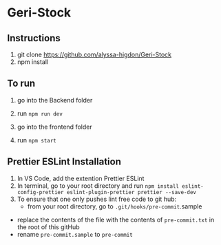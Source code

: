 # Geri-Stock

## Instructions
1) git clone https://github.com/alyssa-higdon/Geri-Stock
2) npm install

## To run
1) go into the Backend folder
2) run ```npm run dev```

3) go into the frontend folder
4) run ```npm start```


## Prettier ESLint Installation
1) In VS Code, add the extention Prettier ESLint
2) In terminal, go to your root directory and run ```npm install eslint-config-prettier eslint-plugin-prettier prettier --save-dev```
3) To ensure that one only pushes lint free code to git hub:
     - from your root directory, go to ```.git/hooks/pre-commit```.sample
- replace the contents of the file with the contents of ```pre-commit.txt``` in the root of this gitHub
- rename ```pre-commit.sample``` to ```pre-commit```
